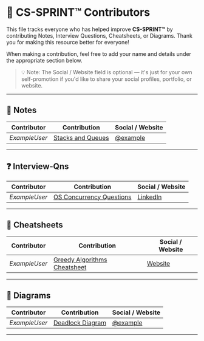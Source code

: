 # 🧠 CS-SPRINT™ Contributors

This file tracks everyone who has helped improve **CS-SPRINT™** by contributing Notes, Interview Questions, Cheatsheets, or Diagrams. Thank you for making this resource better for everyone!

When making a contribution, feel free to add your name and details under the appropriate section below.

> 💡 Note: The Social / Website field is optional — it's just for your own self-promotion if you'd like to share your social profiles, portfolio, or website.

---

## 📒 Notes

| Contributor   | Contribution                                                                               | Social / Website                        |
| ------------- | ------------------------------------------------------------------------------------------ | --------------------------------------- |
| *ExampleUser* | [Stacks and Queues](https://github.com/CC-KEH/CS-SPRINT-Content/blob/main/Notes/stacks.md) | [@example](https://twitter.com/example) |

---

## ❓ Interview-Qns

| Contributor   | Contribution                                                                                                      | Social / Website                            |
| ------------- | ----------------------------------------------------------------------------------------------------------------- | ------------------------------------------- |
| *ExampleUser* | [OS Concurrency Questions](https://github.com/CC-KEH/CS-SPRINT-Content/blob/main/Interview-Qns/os_concurrency.md) | [LinkedIn](https://linkedin.com/in/example) |

---

## 📑 Cheatsheets

| Contributor   | Contribution                                                                                                 | Social / Website               |
| ------------- | ------------------------------------------------------------------------------------------------------------ | ------------------------------ |
| *ExampleUser* | [Greedy Algorithms Cheatsheet](https://github.com/CC-KEH/CS-SPRINT-Content/blob/main/Cheatsheets/greedy.svg) | [Website](https://example.com) |

---

## 🎨 Diagrams

| Contributor   | Contribution                                                                                           | Social / Website                        |
| ------------- | ------------------------------------------------------------------------------------------------------ | --------------------------------------- |
| *ExampleUser* | [Deadlock Diagram](https://github.com/CC-KEH/CS-SPRINT-Content/blob/main/Diagrams/deadlock.excalidraw) | [@example](https://twitter.com/example) |

---
